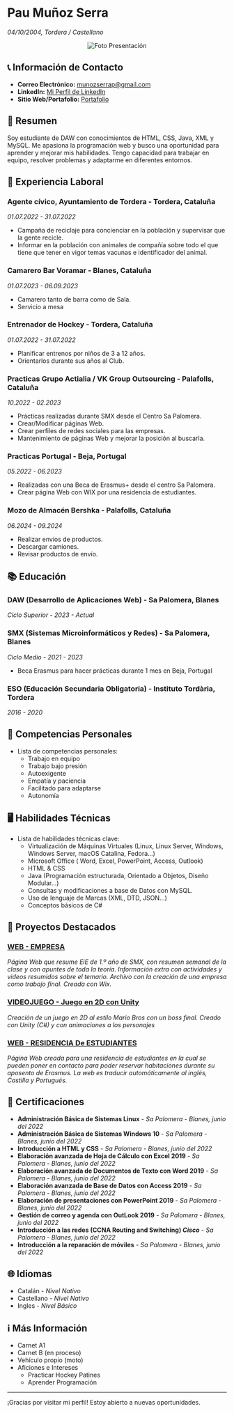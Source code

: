 # Pau Muñoz Serra
*04/10/2004, Tordera / Castellano*
<p align="center">
  <img src="https://media.licdn.com/dms/image/C4D03AQEHPIY7PjkZeg/profile-displayphoto-shrink_400_400/0/1653841055965?e=2147483647&v=beta&t=W1uP8pR96umCJyVHDfFFOQBZam7CuDBymOSdKpvr8OI" alt="Foto Presentación">
</p>


## 📞 Información de Contacto

- **Correo Electrónico:** munozserrap@gmail.com
- **LinkedIn:** [Mi Perfil de LinkedIn](https://www.linkedin.com/in/pau-muñoz-serra-1383a6194/)
- **Sitio Web/Portafolio:** [Portafolio](https://munozserrap.wixsite.com/pmsporfoli)


## 📖 Resumen

Soy estudiante de DAW con conocimientos de HTML, CSS, Java, XML y MySQL. Me apasiona la programación web y busco una oportunidad para aprender y mejorar mis habilidades. Tengo capacidad para trabajar en equipo, resolver problemas y adaptarme en diferentes entornos.


## 👷 Experiencia Laboral

### Agente cívico, Ayuntamiento de Tordera - Tordera, Cataluña
*01.07.2022 - 31.07.2022*

- Campaña de reciclaje para concienciar en la población y supervisar que la gente recicle.
- Informar en la población con animales de compañía sobre todo el que tiene que tener en vigor temas vacunas e identificador del animal.

### Camarero Bar Voramar - Blanes, Cataluña
*01.07.2023 - 06.09.2023*

- Camarero tanto de barra como de Sala.
- Servicio a mesa

### Entrenador de Hockey - Tordera, Cataluña
*01.07.2022 - 31.07.2022*

- Planificar entrenos por niños de 3 a 12 años.
- Orientarlos durante sus años al Club.

### Practicas Grupo Actialia / VK Group Outsourcing - Palafolls, Cataluña
*10.2022 - 02.2023*

- Prácticas realizadas durante SMX desde el Centro Sa Palomera.
- Crear/Modificar páginas Web.
- Crear perfiles de redes sociales para las empresas.
- Mantenimiento de páginas Web y mejorar la posición al buscarla.

### Practicas Portugal - Beja, Portugal
*05.2022 - 06.2023*

- Realizadas con una Beca de Erasmus+ desde el centro Sa Palomera.
- Crear página Web con WIX por una residencia de estudiantes.

### Mozo de Almacén Bershka - Palafolls, Cataluña
*06.2024 - 09.2024*

- Realizar envíos de productos.
- Descargar camiones.
- Revisar productos de envío.


## 📚 Educación

### DAW (Desarrollo de Aplicaciones Web) - Sa Palomera, Blanes
*Ciclo Superior* - *2023 - Actual*

### SMX (Sistemas Microinformáticos y Redes) - Sa Palomera, Blanes
*Ciclo Medio* - *2021 - 2023*

- Beca Erasmus para hacer prácticas durante 1 mes en Beja, Portugal

### ESO (Educación Secundaria Obligatoria) - Instituto Tordària, Tordera
*2016 - 2020*


## 🤔 Competencias Personales

- Lista de competencias personales:
  - Trabajo en equipo
  - Trabajo bajo presión
  - Autoexigente
  - Empatía y paciencia
  - Facilitado para adaptarse
  - Autonomía


## 🖥️ Habilidades Técnicas

- Lista de habilidades técnicas clave:
  - Virtualización de Máquinas Virtuales (Linux, Linux Server, Windows, Windows Server, macOS Catalina, Fedora...)
  - Microsoft Office ( Word, Excel, PowerPoint, Access, Outlook)
  - HTML & CSS
  - Java (Programación estructurada, Orientado a Objetos, Diseño Modular...)
  - Consultas y modificaciones a base de Datos con MySQL.
  - Uso de lenguaje de Marcas (XML, DTD, JSON...)
  - Conceptos básicos de C#


## 📂 Proyectos Destacados

### [WEB - EMPRESA](https://munozserrap.wixsite.com/pamuse-empresa)
*Página Web que resume EiE de 1.º año de SMX, con resumen semanal de la clase y con apuntes de toda la teoría.
Información extra con actividades y videos resumidos sobre el temario.
Archivo con la creación de una empresa como trabajo final.
Creada con Wix.*

### [VIDEOJUEGO - Juego en 2D con Unity](https://github.com/XinLu85/DAW-IPOP/tree/main/Curriculum/VideoJoc)
*Creación de un juego en 2D al estilo Mario Bros con un boss final.
Creado con Unity (C#) y con animaciones a los personajes*

### [WEB - RESIDENCIA De ESTUDIANTES](https://munozserrap.wixsite.com/residancia-beja)
*Página Web creada para una residencia de estudiantes en la cual se pueden poner en contacto para poder reservar habitaciones durante su aposento de Erasmus.
La web es traducir automáticamente al inglés, Castilla y Portugués.*


## 📑 Certificaciones

- **Administración Básica de Sistemas Linux** - *Sa Palomera* - *Blanes, junio del 2022*
- **Administración Básica de Sistemas Windows 10** - *Sa Palomera* - *Blanes, junio del 2022*
- **Introducción a HTML y CSS** - *Sa Palomera* - *Blanes, junio del 2022*
- **Elaboración avanzada de Hoja de Cálculo con Excel 2019** - *Sa Palomera* - *Blanes, junio del 2022*
- **Elaboración avanzada de Documentos de Texto con Word 2019** - *Sa Palomera* - *Blanes, junio del 2022*
- **Elaboración avanzada de Base de Datos con Access 2019** - *Sa Palomera* - *Blanes, junio del 2022*
- **Elaboración de presentaciones con PowerPoint 2019** - *Sa Palomera* - *Blanes, junio del 2022*
- **Gestión de correo y agenda con OutLook 2019** - *Sa Palomera* - *Blanes, junio del 2022*
- **Introducción a las redes (CCNA Routing and Switching) *Cisco*** - *Sa Palomera* - *Blanes, junio del 2022*
- **Introducción a la reparación de móviles** - *Sa Palomera* - *Blanes, junio del 2022*


## 🌐 Idiomas

- Catalán - *Nivel Nativo*
- Castellano - *Nivel Nativo*
- Ingles - *Nivel Básico*


## ℹ️ Más Información

- Carnet A1
- Carnet B (en proceso)
- Vehículo propio (moto)
- Aficiones e Intereses
  - Practicar Hockey Patines
  - Aprender Programación

---

¡Gracias por visitar mi perfil! Estoy abierto a nuevas oportunidades.

